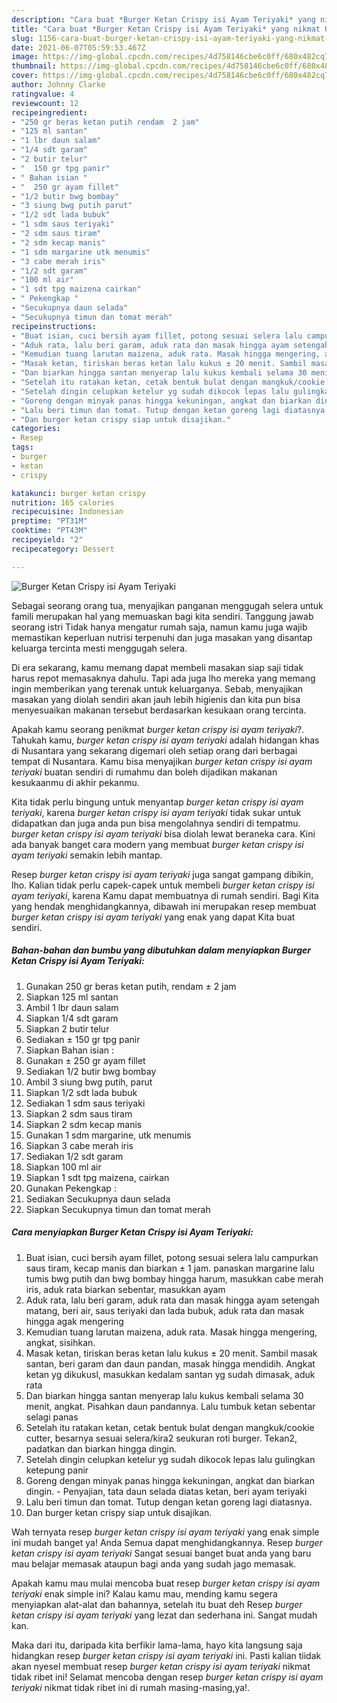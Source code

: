```yaml
---
description: "Cara buat *Burger Ketan Crispy isi Ayam Teriyaki* yang nikmat Untuk Jualan"
title: "Cara buat *Burger Ketan Crispy isi Ayam Teriyaki* yang nikmat Untuk Jualan"
slug: 1156-cara-buat-burger-ketan-crispy-isi-ayam-teriyaki-yang-nikmat-untuk-jualan
date: 2021-06-07T05:59:53.467Z
image: https://img-global.cpcdn.com/recipes/4d758146cbe6c0ff/680x482cq70/burger-ketan-crispy-isi-ayam-teriyaki-foto-resep-utama.jpg
thumbnail: https://img-global.cpcdn.com/recipes/4d758146cbe6c0ff/680x482cq70/burger-ketan-crispy-isi-ayam-teriyaki-foto-resep-utama.jpg
cover: https://img-global.cpcdn.com/recipes/4d758146cbe6c0ff/680x482cq70/burger-ketan-crispy-isi-ayam-teriyaki-foto-resep-utama.jpg
author: Johnny Clarke
ratingvalue: 4
reviewcount: 12
recipeingredient:
- "250 gr beras ketan putih rendam  2 jam"
- "125 ml santan"
- "1 lbr daun salam"
- "1/4 sdt garam"
- "2 butir telur"
- "  150 gr tpg panir"
- " Bahan isian "
- "  250 gr ayam fillet"
- "1/2 butir bwg bombay"
- "3 siung bwg putih parut"
- "1/2 sdt lada bubuk"
- "1 sdm saus teriyaki"
- "2 sdm saus tiram"
- "2 sdm kecap manis"
- "1 sdm margarine utk menumis"
- "3 cabe merah iris"
- "1/2 sdt garam"
- "100 ml air"
- "1 sdt tpg maizena cairkan"
- " Pekengkap "
- "Secukupnya daun selada"
- "Secukupnya timun dan tomat merah"
recipeinstructions:
- "Buat isian, cuci bersih ayam fillet, potong sesuai selera lalu campurkan saus tiram, kecap manis dan biarkan ± 1 jam. panaskan margarine lalu tumis bwg putih dan bwg bombay hingga harum, masukkan cabe merah iris, aduk rata biarkan sebentar, masukkan ayam"
- "Aduk rata, lalu beri garam, aduk rata dan masak hingga ayam setengah matang, beri air, saus teriyaki dan lada bubuk, aduk rata dan masak hingga agak mengering"
- "Kemudian tuang larutan maizena, aduk rata. Masak hingga mengering, angkat, sisihkan."
- "Masak ketan, tiriskan beras ketan lalu kukus ± 20 menit. Sambil masak santan, beri garam dan daun pandan, masak hingga mendidih. Angkat ketan yg dikukusl, masukkan kedalam santan yg sudah dimasak, aduk rata"
- "Dan biarkan hingga santan menyerap lalu kukus kembali selama 30 menit, angkat. Pisahkan daun pandannya. Lalu tumbuk ketan sebentar selagi panas"
- "Setelah itu ratakan ketan, cetak bentuk bulat dengan mangkuk/cookie cutter, besarnya sesuai selera/kira2 seukuran roti burger. Tekan2, padatkan dan biarkan hingga dingin."
- "Setelah dingin celupkan ketelur yg sudah dikocok lepas lalu gulingkan ketepung panir"
- "Goreng dengan minyak panas hingga kekuningan, angkat dan biarkan dingin.  Penyajian, tata daun selada diatas ketan, beri ayam teriyaki"
- "Lalu beri timun dan tomat. Tutup dengan ketan goreng lagi diatasnya."
- "Dan burger ketan crispy siap untuk disajikan."
categories:
- Resep
tags:
- burger
- ketan
- crispy

katakunci: burger ketan crispy 
nutrition: 165 calories
recipecuisine: Indonesian
preptime: "PT31M"
cooktime: "PT43M"
recipeyield: "2"
recipecategory: Dessert

---
```



![*Burger Ketan Crispy isi Ayam Teriyaki*](https://img-global.cpcdn.com/recipes/4d758146cbe6c0ff/680x482cq70/burger-ketan-crispy-isi-ayam-teriyaki-foto-resep-utama.jpg)

Sebagai seorang orang tua, menyajikan panganan menggugah selera untuk famili merupakan hal yang memuaskan bagi kita sendiri. Tanggung jawab seorang istri Tidak hanya mengatur rumah saja, namun kamu juga wajib memastikan keperluan nutrisi terpenuhi dan juga masakan yang disantap keluarga tercinta mesti menggugah selera.

Di era  sekarang, kamu memang dapat membeli masakan siap saji tidak harus repot memasaknya dahulu. Tapi ada juga lho mereka yang memang ingin memberikan yang terenak untuk keluarganya. Sebab, menyajikan masakan yang diolah sendiri akan jauh lebih higienis dan kita pun bisa menyesuaikan makanan tersebut berdasarkan kesukaan orang tercinta. 



Apakah kamu seorang penikmat *burger ketan crispy isi ayam teriyaki*?. Tahukah kamu, *burger ketan crispy isi ayam teriyaki* adalah hidangan khas di Nusantara yang sekarang digemari oleh setiap orang dari berbagai tempat di Nusantara. Kamu bisa menyajikan *burger ketan crispy isi ayam teriyaki* buatan sendiri di rumahmu dan boleh dijadikan makanan kesukaanmu di akhir pekanmu.

Kita tidak perlu bingung untuk menyantap *burger ketan crispy isi ayam teriyaki*, karena *burger ketan crispy isi ayam teriyaki* tidak sukar untuk didapatkan dan juga anda pun bisa mengolahnya sendiri di tempatmu. *burger ketan crispy isi ayam teriyaki* bisa diolah lewat beraneka cara. Kini ada banyak banget cara modern yang membuat *burger ketan crispy isi ayam teriyaki* semakin lebih mantap.

Resep *burger ketan crispy isi ayam teriyaki* juga sangat gampang dibikin, lho. Kalian tidak perlu capek-capek untuk membeli *burger ketan crispy isi ayam teriyaki*, karena Kamu dapat membuatnya di rumah sendiri. Bagi Kita yang hendak menghidangkannya, dibawah ini merupakan resep membuat *burger ketan crispy isi ayam teriyaki* yang enak yang dapat Kita buat sendiri.

<!--inarticleads1-->

##### Bahan-bahan dan bumbu yang dibutuhkan dalam menyiapkan *Burger Ketan Crispy isi Ayam Teriyaki*:

1. Gunakan 250 gr beras ketan putih, rendam ± 2 jam
1. Siapkan 125 ml santan
1. Ambil 1 lbr daun salam
1. Siapkan 1/4 sdt garam
1. Siapkan 2 butir telur
1. Sediakan  ± 150 gr tpg panir
1. Siapkan  Bahan isian :
1. Gunakan  ± 250 gr ayam fillet
1. Sediakan 1/2 butir bwg bombay
1. Ambil 3 siung bwg putih, parut
1. Siapkan 1/2 sdt lada bubuk
1. Sediakan 1 sdm saus teriyaki
1. Siapkan 2 sdm saus tiram
1. Siapkan 2 sdm kecap manis
1. Gunakan 1 sdm margarine, utk menumis
1. Siapkan 3 cabe merah iris
1. Sediakan 1/2 sdt garam
1. Siapkan 100 ml air
1. Siapkan 1 sdt tpg maizena, cairkan
1. Gunakan  Pekengkap :
1. Sediakan Secukupnya daun selada
1. Siapkan Secukupnya timun dan tomat merah




<!--inarticleads2-->

##### Cara menyiapkan *Burger Ketan Crispy isi Ayam Teriyaki*:

1. Buat isian, cuci bersih ayam fillet, potong sesuai selera lalu campurkan saus tiram, kecap manis dan biarkan ± 1 jam. panaskan margarine lalu tumis bwg putih dan bwg bombay hingga harum, masukkan cabe merah iris, aduk rata biarkan sebentar, masukkan ayam
1. Aduk rata, lalu beri garam, aduk rata dan masak hingga ayam setengah matang, beri air, saus teriyaki dan lada bubuk, aduk rata dan masak hingga agak mengering
1. Kemudian tuang larutan maizena, aduk rata. Masak hingga mengering, angkat, sisihkan.
1. Masak ketan, tiriskan beras ketan lalu kukus ± 20 menit. Sambil masak santan, beri garam dan daun pandan, masak hingga mendidih. Angkat ketan yg dikukusl, masukkan kedalam santan yg sudah dimasak, aduk rata
1. Dan biarkan hingga santan menyerap lalu kukus kembali selama 30 menit, angkat. Pisahkan daun pandannya. Lalu tumbuk ketan sebentar selagi panas
1. Setelah itu ratakan ketan, cetak bentuk bulat dengan mangkuk/cookie cutter, besarnya sesuai selera/kira2 seukuran roti burger. Tekan2, padatkan dan biarkan hingga dingin.
1. Setelah dingin celupkan ketelur yg sudah dikocok lepas lalu gulingkan ketepung panir
1. Goreng dengan minyak panas hingga kekuningan, angkat dan biarkan dingin.  - Penyajian, tata daun selada diatas ketan, beri ayam teriyaki
1. Lalu beri timun dan tomat. Tutup dengan ketan goreng lagi diatasnya.
1. Dan burger ketan crispy siap untuk disajikan.




Wah ternyata resep *burger ketan crispy isi ayam teriyaki* yang enak simple ini mudah banget ya! Anda Semua dapat menghidangkannya. Resep *burger ketan crispy isi ayam teriyaki* Sangat sesuai banget buat anda yang baru mau belajar memasak ataupun bagi anda yang sudah jago memasak.

Apakah kamu mau mulai mencoba buat resep *burger ketan crispy isi ayam teriyaki* enak simple ini? Kalau kamu mau, mending kamu segera menyiapkan alat-alat dan bahannya, setelah itu buat deh Resep *burger ketan crispy isi ayam teriyaki* yang lezat dan sederhana ini. Sangat mudah kan. 

Maka dari itu, daripada kita berfikir lama-lama, hayo kita langsung saja hidangkan resep *burger ketan crispy isi ayam teriyaki* ini. Pasti kalian tiidak akan nyesel membuat resep *burger ketan crispy isi ayam teriyaki* nikmat tidak ribet ini! Selamat mencoba dengan resep *burger ketan crispy isi ayam teriyaki* nikmat tidak ribet ini di rumah masing-masing,ya!.

